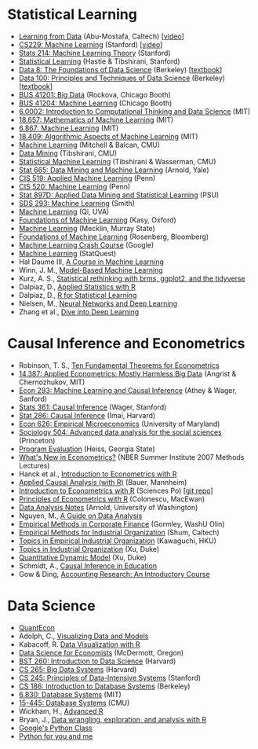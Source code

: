 # Statistical Learning

- [Learning from Data](https://work.caltech.edu/telecourse.html) (Abu-Mostafa, Caltech) [[video](https://www.youtube.com/playlist?list=PLD63A284B7615313A)]
- [CS229: Machine Learning](http://cs229.stanford.edu/index.html) (Stanford) [[video](https://www.youtube.com/playlist?list=PLoROMvodv4rMiGQp3WXShtMGgzqpfVfbU)]
- [Stats 214: Machine Learning Theory](http://web.stanford.edu/class/stats214/) (Stanford)
- [Statistical Learning](https://www.edx.org/course/statistical-learning) (Hastie & Tibshirani, Stanford)
- [Data 8: The Foundations of Data Science](http://data8.org/) (Berkeley) [[textbook](https://inferentialthinking.com/chapters/intro.html)]
- [Data 100: Principles and Techniques of Data Science](https://ds100.org/) (Berkeley) [[textbook](https://www.textbook.ds100.org/intro.html)]
- [BUS 41201: Big Data](http://veronikarock.com/) (Rockova, Chicago Booth)
- [BUS 41204: Machine Learning](https://chicagoboothml.github.io/MachineLearning_Fall2015/) (Chicago Booth)
- [6.0002: Introduction to Computational Thinking and Data Science](https://ocw.mit.edu/courses/electrical-engineering-and-computer-science/6-0002-introduction-to-computational-thinking-and-data-science-fall-2016/) (MIT)
- [18.657: Mathematics of Machine Learning](https://ocw.mit.edu/courses/mathematics/18-657-mathematics-of-machine-learning-fall-2015/) (MIT)
- [6.867: Machine Learning](https://ocw.mit.edu/courses/electrical-engineering-and-computer-science/6-867-machine-learning-fall-2006/) (MIT)
- [18.409: Algorithmic Aspects of Machine Learning](https://ocw.mit.edu/courses/mathematics/18-409-algorithmic-aspects-of-machine-learning-spring-2015/) (MIT)
- [Machine Learning](http://www.cs.cmu.edu/~ninamf/courses/601sp15/index.html) (Mitchell & Balcan, CMU)
- [Data Mining](https://www.stat.cmu.edu/~ryantibs/datamining/) (Tibshirani, CMU)
- [Statistical Machine Learning](https://www.stat.cmu.edu/~ryantibs/statml/) (Tibshirani & Wasserman, CMU)
- [Stat 665: Data Mining and Machine Learning](http://statsmaths.github.io/stat665/) (Arnold, Yale)
- [CIS 519: Applied Machine Learning](https://www.seas.upenn.edu/~cis519/fall2018/index.html) (Penn)
- [CIS 520: Machine Learning](https://alliance.seas.upenn.edu/~cis520/dynamic/2021/wiki/index.php?n=Main.HomePage) (Penn)
- [Stat 897D: Applied Data Mining and Statistical Learning](https://online.stat.psu.edu/stat857/) (PSU)
- [SDS 293: Machine Learning](http://www.science.smith.edu/~jcrouser/SDS293/) (Smith)
- [Machine Learning](https://qiyanjun.github.io/2020f-UVA-CS-MachineLearningDeep/) (Qi, UVA)
- [Foundations of Machine Learning](https://maxkasy.github.io/home/ML_Oxford_2022/) (Kasy, Oxford)
- [Machine Learning](http://campus.murraystate.edu/academic/faculty/cmecklin/STA430/_book/) (Mecklin, Murray State)
- [Foundations of Machine Learning](https://bloomberg.github.io/foml/#home) (Rosenberg, Bloomberg)
- [Machine Learning Crash Course](https://developers.google.com/machine-learning/crash-course/ml-intro) (Google)
- [Machine Learning](https://www.youtube.com/playlist?list=PLblh5JKOoLUICTaGLRoHQDuF_7q2GfuJF) (StatQuest)
- Hal Daumé III, [A Course in Machine Learning](http://ciml.info/) 
- Winn, J. M., [Model-Based Machine Learning](https://www.mbmlbook.com/)
- Kurz, A. S., [Statistical rethinking with brms, ggplot2, and the tidyverse](https://bookdown.org/content/4857/) 
- Dalpiaz, D., [Applied Statistics with R](https://daviddalpiaz.github.io/appliedstats/)
- Dalpiaz, D., [R for Statistical Learning](https://daviddalpiaz.github.io/r4sl/)
- Nielsen, M., [Neural Networks and Deep Learning](http://neuralnetworksanddeeplearning.com/)
- Zhang et al., [Dive into Deep Learning](https://d2l.ai/index.html)

# Causal Inference and Econometrics

- Robinson, T. S., [Ten Fundamental Theorems for Econometrics](https://bookdown.org/ts_robinson1994/10_fundamental_theorems_for_econometrics/)
- [14.387: Applied Econometrics: Mostly Harmless Big Data](https://ocw.mit.edu/courses/economics/14-387-applied-econometrics-mostly-harmless-big-data-fall-2014/index.htm) (Angrist & Chernozhukov, MIT)
- [Econ 293: Machine Learning and Causal Inference](https://gsbdbi.github.io/ml_tutorial/) (Athey & Wager, Sanford)
- [Stats 361: Causal Inference](https://web.stanford.edu/~swager/stats361.pdf) (Wager, Stanford)
- [Stat 286: Causal Inference](https://imai.fas.harvard.edu/teaching/cause.html) (Imai, Harvard)
- [Econ 626: Empirical Microeconomics](http://economics.ozier.com/econ626/) (University of Maryland)
- [Sociology 504: Advanced data analysis for the social sciences](http://www.princeton.edu/~mjs3/soc504_s2015/) (Princeton)
- [Program Evaluation](https://evalsp20.classes.andrewheiss.com/syllabus/) (Heiss, Georgia State)
- [What's New in Econometrics?](https://www.nber.org/lecture/summer-institute-2007-methods-lectures-whats-new-econometrics) (NBER Summer Institute 2007 Methods Lectures)
- Hanck et al., [Introduction to Econometrics with R](https://bookdown.org/machar1991/ITER/)
- [Applied Causal Analysis (with R)](https://bookdown.org/paul/applied-causal-analysis/) (Bauer, Mannheim)
- [Introduction to Econometrics with R](https://daviddalpiaz.github.io/appliedstats/) (Sciences Po) [[git repo](https://github.com/ScPoEcon/ScPoEconometrics)] 
- [Principles of Econometrics with  R](https://bookdown.org/ccolonescu/RPoE4/) (Colonescu, MacEwan)
- [Data Analysis Notes](https://jrnold.github.io/intro-methods-notes/) (Arnold, University of Washington)
- Nguyen, M., [A Guide on Data Analysis](https://bookdown.org/mike/data_analysis/)
- [Empirical Methods in Corporate Finance](http://www.gormley.info/phd-notes.html) (Gormley, WashU Olin)
- [Empirical Methods for Industrial Organization](https://www.its.caltech.edu/~mshum/gradio/ioclass.html) (Shum, Caltech)
- [Topics in Empirical Industrial Organization](https://kohei-kawaguchi.github.io/EmpiricalIO/) (Kawaguchi, HKU)
- [Topics in Industrial Organization](https://sites.google.com/site/yixusite/econ-825-topics-in-io?authuser=0) (Xu, Duke)
- [Quantitative Dynamic Model](https://sites.google.com/site/yixusite/econ881-32-quantitative-dynamic-model?authuser=0) (Xu, Duke)
- Schmidt, A., [Causal Inference in Education](https://bookdown.org/aschmi11/causal_inf/)
- Gow & Ding, [Accounting Research: An Introductory Course](http://www.iangow.me/far_book/)

# Data Science

- [QuantEcon](https://quantecon.org/)
- Adolph, C., [Visualizing Data and Models](http://faculty.washington.edu/cadolph/index.php?page=22)
- Kabacoff, R. [Data Visualization with R](https://rkabacoff.github.io/datavis/)
- [Data Science for Economists](https://github.com/uo-ec607/lectures) (McDermott, Oregon)
- [BST 260: Introduction to Data Science](https://datasciencelabs.github.io/index.html) (Harvard)
- [CS 265: Big Data Systems](http://daslab.seas.harvard.edu/classes/cs265/) (Harvard)
- [CS 245: Principles of Data-Intensive Systems](https://web.stanford.edu/class/cs245/) (Stanford)
- [CS 186: Introduction to Database Systems](https://cs186berkeley.net/) (Berkeley)
- [6.830: Database Systems](https://ocw.mit.edu/courses/electrical-engineering-and-computer-science/6-830-database-systems-fall-2010/index.htm) (MIT)
- [15-445: Database Systems](https://15445.courses.cs.cmu.edu/fall2021/) (CMU)
- Wickham, H., [Advanced R](https://adv-r.hadley.nz/index.html)
- Bryan, J., [Data wrangling, exploration, and analysis with R](https://stat545.com/index.html)
- [Google's Python Class](https://developers.google.com/edu/python/)
- [Python for you and me](https://pymbook.readthedocs.io/en/latest/)